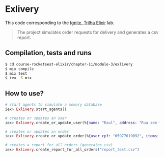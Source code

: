 # Exlivery

This code corresponding to the [Ignite, Trilha Elixir](https://app.rocketseat.com.br/ignite/elixir/) lab.

> The project simulates order requests for delivery and generates a csv report.

## Compilation, tests and runs

```bash
$ cd course-rocketseat-elixir/chapter-ii/module-3/exlivery
$ mix compile
$ mix test
$ iex -S mix
```

## How to use?

```elixir
# start agents to simulate a memory database
iex> Exlivery.start_agents()

# creates or updates an user
iex> Exlivery.create_or_update_user(%{name: "Raul", address: "Rua sem fim", email: "raul@mail.com", cpf: "65977019092", age: 40})

# creates or updates an order
iex> Exlivery.create_or_update_order(%{user_cpf: "65977019092", items: [%{description: "Pizza de peperoni", category: :pizza, unity_price: "50.0", quantity: 1}, %{description: "Pizza de calabresa", category: :pizza, unity_price: "45.0", quantity: 2}]})

# creates a report for all orders (generates csv)
iex> Exlivery.create_report_for_all_orders("report_test.csv")
```
